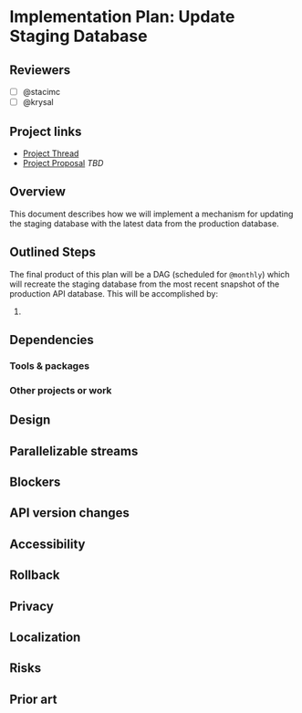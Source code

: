 # Implementation Plan: Update Staging Database

<!-- See the implementation plan guide for more information: https://github.com/WordPress/openverse/tree/19791f51c063d0979112f4b9f4eeace04c8cf5ff/docs/projects#implementation-plans-status-in-rfc -->
<!-- This template is exhaustive and may include sections which aren't relevant to your project. Feel free to remove any sections which would not be useful to have. -->

## Reviewers

<!-- Choose two people at your discretion who make sense to review this based on their existing expertise. Check in to make sure folks aren't currently reviewing more than one other proposal or RFC. -->

- [ ] @stacimc
- [ ] @krysal

## Project links

<!-- Enumerate any references to other documents/pages, including milestones and other plans -->

- [Project Thread](https://github.com/WordPress/openverse/issues/392)
- [Project Proposal]() _TBD_

## Overview

<!-- A brief one or two sentence overview of the implementation being described. -->

This document describes how we will implement a mechanism for updating the
staging database with the latest data from the production database.

## Outlined Steps

<!-- Describe the implementation step necessary for completion. -->

The final product of this plan will be a DAG (scheduled for `@monthly`) which
will recreate the staging database from the most recent snapshot of the
production API database. This will be accomplished by:

1.

## Dependencies

### Tools & packages

<!-- Describe any tools or packages which this work might be dependent on. If multiple options are available, try to list as many as are reasonable with your own recommendation. -->

### Other projects or work

<!-- Note any projects this plan is dependent on. -->

## Design

<!-- Note any design requirements for this plan. -->

## Parallelizable streams

<!-- What, if any, work within this plan can be parallelized? -->

## Blockers

<!-- What hard blockers exist which might prevent further work on this project? -->

## API version changes

<!-- Explore or mention any changes to the API versioning scheme. -->

## Accessibility

<!-- Are there specific accessibility concerns relevant to this plan? Do you expect new UI elements that would need particular care to ensure they're implemented in an accessible way? Consider also low-spec device and slow internet accessibility, if relevant. -->

## Rollback

<!-- How do we roll back this solution in the event of failure? Are there any steps that can not easily be rolled back? -->

## Privacy

<!-- How does this approach protect users' privacy? -->

## Localization

<!-- Any translation or regional requirements? Any differing legal requirements based on user location? -->

## Risks

<!-- What risks are we taking with this solution? Are there risks that once taken can’t be undone?-->

## Prior art

<!-- Include links to documents and resources that you used when coming up with your solution. Credit people who have contributed to the solution that you wish to acknowledge. -->

